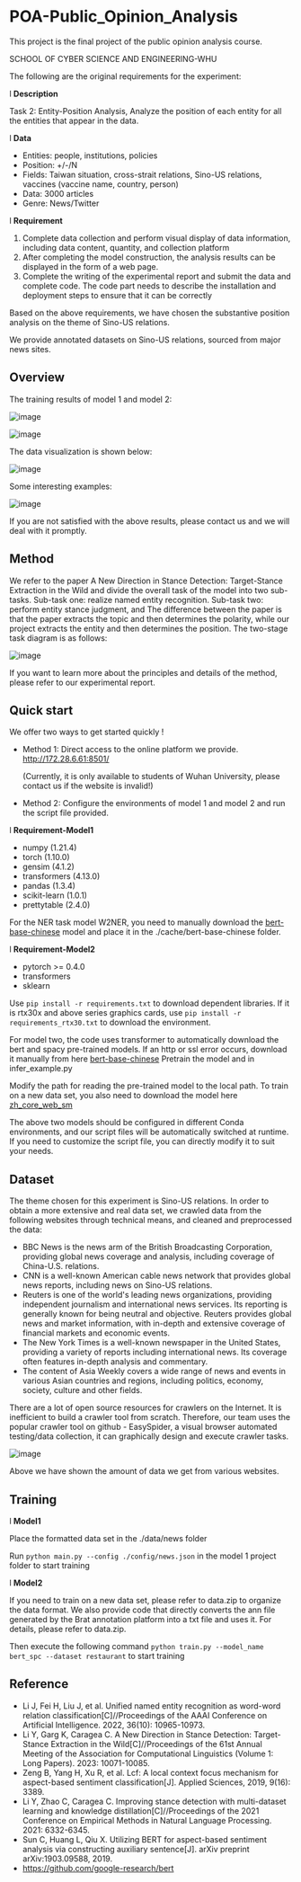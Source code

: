 # POA-Public_Opinion_Analysis

This project is the final project of the public opinion analysis course.

SCHOOL OF CYBER SCIENCE AND ENGINEERING-WHU

The following are the original requirements for the experiment:

l **Description**

Task 2: Entity-Position Analysis, Analyze the position of each entity for all the entities that appear in the data.

l **Data**

- Entities: people, institutions, policies
- Position: +/-/N
- Fields: Taiwan situation, cross-strait relations, Sino-US relations, vaccines (vaccine name, country, person)
- Data: 3000 articles
- Genre: News/Twitter

l **Requirement**

1. Complete data collection and perform visual display of data information, including data content, quantity, and collection platform
2. After completing the model construction, the analysis results can be displayed in the form of a web page.
3. Complete the writing of the experimental report and submit the data and complete code. The code part needs to describe the installation and deployment steps to ensure that it can be correctly

Based on the above requirements, we have chosen the substantive position analysis on the theme of Sino-US relations.

We provide annotated datasets on Sino-US relations, sourced from major news sites.

## Overview

The training results of model 1 and model 2:

![image](https://github.com/Summu77/POA-Public_Opinion_Analysis/assets/115442864/67bed3a7-6502-401c-8351-717c626ae522)

![image](https://github.com/Summu77/POA-Public_Opinion_Analysis/assets/115442864/ddfadbaa-1a46-409a-8df8-9cce569cd8c5)

The data visualization is shown below:

![image](https://github.com/Summu77/POA-Public_Opinion_Analysis/assets/115442864/12bfa5ad-ccf5-4ce4-a4eb-f43825dda311)


Some interesting examples:

![image](https://github.com/Summu77/POA-Public_Opinion_Analysis/assets/115442864/e8bb5264-6bde-4176-8613-148ee583d545)

If you are not satisfied with the above results, please contact us and we will deal with it promptly.

## Method

We refer to the paper A New Direction in Stance Detection: Target-Stance Extraction in the Wild and divide the overall task of the model into two sub-tasks. Sub-task one: realize named entity recognition. Sub-task two: perform entity stance judgment, and The difference between the paper is that the paper extracts the topic and then determines the polarity, while our project extracts the entity and then determines the position. The two-stage task diagram is as follows:

![image](https://github.com/Summu77/POA-Public_Opinion_Analysis/assets/115442864/9317620b-61dd-4b7b-9a5c-7410b5c9ae97)


If you want to learn more about the principles and details of the method, please refer to our experimental report.

## Quick start

We offer two ways to get started quickly !

- Method 1: Direct access to the online platform we provide.  http://172.28.6.61:8501/ 

  (Currently, it is only available to students of Wuhan University, please contact us if the website is invalid!)

- Method 2: Configure the environments of model 1 and model 2 and run the script file provided.

l **Requirement-Model1**

- numpy (1.21.4)
- torch (1.10.0)
- gensim (4.1.2)
- transformers (4.13.0)
- pandas (1.3.4)
- scikit-learn (1.0.1)
- prettytable (2.4.0)

For the NER task model W2NER, you need to manually download the [bert-base-chinese](https://huggingface.co/bert-base-chinese) model and place it in the ./cache/bert-base-chinese folder.

l **Requirement-Model2**

- pytorch >= 0.4.0
- transformers
- sklearn

Use `pip install -r requirements.txt` to download dependent libraries. If it is rtx30x and above series graphics cards, use `pip install -r requirements_rtx30.txt` to download the environment.

For model two, the code uses transformer to automatically download the bert and spacy pre-trained models. If an http or ssl error occurs, download it manually from here [bert-base-chinese](https://huggingface.co/bert-base-chinese) Pretrain the model and in infer_example.py

Modify the path for reading the pre-trained model to the local path. To train on a new data set, you also need to download the model here [zh_core_web_sm](https://spacy.io/models/zh)

The above two models should be configured in different Conda environments, and our script files will be automatically switched at runtime. If you need to customize the script file, you can directly modify it to suit your needs.

## Dataset

The theme chosen for this experiment is Sino-US relations. In order to obtain a more extensive and real data set, we crawled data from the following websites through technical means, and cleaned and preprocessed the data:

- BBC News is the news arm of the British Broadcasting Corporation, providing global news coverage and analysis, including coverage of China-U.S. relations. 
- CNN is a well-known American cable news network that provides global news reports, including news on Sino-US relations.
- Reuters is one of the world's leading news organizations, providing independent journalism and international news services. Its reporting is generally known for being neutral and objective. Reuters provides global news and market information, with in-depth and extensive coverage of financial markets and economic events.
- The New York Times is a well-known newspaper in the United States, providing a variety of reports including international news. Its coverage often features in-depth analysis and commentary. 
- The content of Asia Weekly covers a wide range of news and events in various Asian countries and regions, including politics, economy, society, culture and other fields. 

There are a lot of open source resources for crawlers on the Internet. It is inefficient to build a crawler tool from scratch. Therefore, our team uses the popular crawler tool on github - EasySpider, a visual browser automated testing/data collection, it  can graphically design and execute crawler tasks.

![image](https://github.com/Summu77/POA-Public_Opinion_Analysis/assets/115442864/8a9ad9fd-d215-4eb7-af2e-d4e55ee6dbe4)

Above we have shown the amount of data we get from various websites.

## Training

l **Model1**

Place the formatted data set in the ./data/news folder

Run `python main.py --config ./config/news.json` in the model 1 project folder to start training

l **Model2**

If you need to train on a new data set, please refer to data.zip to organize the data format. We also provide code that directly converts the ann file generated by the Brat annotation platform into a txt file and uses it. For details, please refer to data.zip.

Then execute the following command `python train.py --model_name bert_spc --dataset restaurant` to start training

## Reference

- Li J, Fei H, Liu J, et al. Unified named entity recognition as word-word relation classification[C]//Proceedings of the AAAI Conference on Artificial Intelligence. 2022, 36(10): 10965-10973.
- Li Y, Garg K, Caragea C. A New Direction in Stance Detection: Target-Stance Extraction in the Wild[C]//Proceedings of the 61st Annual Meeting of the Association for Computational Linguistics (Volume 1: Long Papers). 2023: 10071-10085.
- Zeng B, Yang H, Xu R, et al. Lcf: A local context focus mechanism for aspect-based sentiment classification[J]. Applied Sciences, 2019, 9(16): 3389.
- Li Y, Zhao C, Caragea C. Improving stance detection with multi-dataset learning and knowledge distillation[C]//Proceedings of the 2021 Conference on Empirical Methods in Natural Language Processing. 2021: 6332-6345.
- Sun C, Huang L, Qiu X. Utilizing BERT for aspect-based sentiment analysis via constructing auxiliary sentence[J]. arXiv preprint arXiv:1903.09588, 2019.
- https://github.com/google-research/bert
